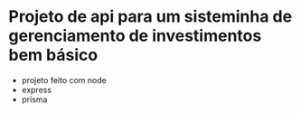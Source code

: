 # Projeto de api para um sisteminha de gerenciamento de investimentos bem básico

* projeto feito com node
* express
* prisma
